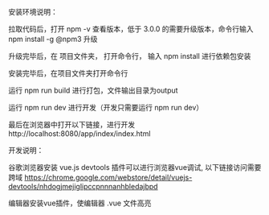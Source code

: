 

安装环境说明：

拉取代码后，打开 npm -v 查看版本，低于 3.0.0 的需要升级版本，命令行输入 npm install -g @npm3 升级

升级完毕后，在 项目文件夹， 打开命令行， 输入 npm install 进行依赖包安装

安装完毕后，在项目文件夹打开命令行

运行 npm run build 进行打包，文件输出目录为output

运行 npm run dev 进行开发（开发只需要运行 npm run dev）

最后在浏览器中打开以下链接，进行开发
http://localhost:8080/app/index/index.html


开发说明：

谷歌浏览器安装 vue.js devtools 插件可以进行浏览器vue调试, 以下链接访问需要跨域
https://chrome.google.com/webstore/detail/vuejs-devtools/nhdogjmejiglipccpnnnanhbledajbpd

编辑器安装vue插件，使编辑器 .vue 文件高亮